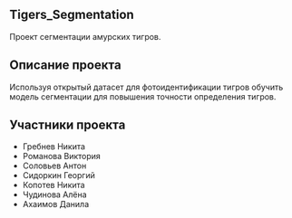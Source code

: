 ## Tigers_Segmentation
Проект сегментации амурских тигров.

## Описание проекта
Используя открытый датасет для фотоидентификации тигров обучить модель сегментации для повышения точности определения тигров.

## Участники проекта
- Гребнев Никита
- Романова Виктория
- Соловьев Антон
- Сидоркин Георгий
- Копотев Никита 
- Чудинова Алёна
- Ахаимов Данила

##
